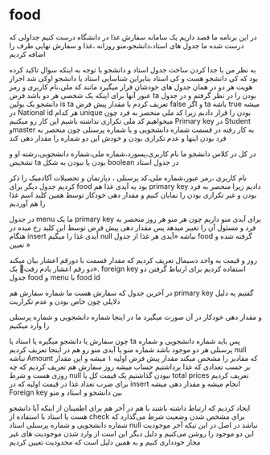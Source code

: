 # food


در این برنامه ما قصد داریم یک سامانه سفارش غذا در دانشگاه درست کنیم 
جداولی که درست شده ما جدول های استاد،دانشجو،منو روزانه ،غذا و سفارش نهایی طرف را اضافه کردیم 

به نظر من با جدا کردن ساخت جدول استاد و دانشجو با توجه به اینکه سوال تاکید کرده بود که کی دانشجو هست و کی استاد 
بنابراین شناسایی استاد یا دانشجو اوکی شد 
احراز هویت هر دو در همان جدول های خودشان قرار میگیرد مانند کد ملی،نام کاربری و رمز عبور آنها 
برای اینکه یک شخصی هر دو باشد 
فرض ta بودن را در نظر گرفتم و در جدول دانشجو 
یک بولین is ta تعریف کردم با مقدار پیش فرض false و اگر ta باشه true میشه 
در 
National id هر کدام unique بودن را قرار دادیم زیرا کد ملی منحصر به فرد 
چون میخواهیم کد ملی تکراری نداشته باشیم این کار رو میکنیم 
Primary key در 
Student وmaster
به کار رفته در قسمت شماره دانشجویی و یا شماره پرسنلی چون منحصر به فرد بودن اینها و عدم تکراری بودن و خودش این دو شماره را مقدار دهی کند 


در کل در کلاس دانشجو ما نام کاربری،پسورد،شماره ملی،شماره دانشجویی،رشته او و تشخیص ta بودن یا نبودن به شکل boolean 
در جدول استاد


نام کاربری ،رمر عبور،شماره ملی،کد پرسنلی ، دپارتمان و تحصیلات آکادمیک را ذکر کردیم جدول دیگر برای food بود 
یه آیدی غذا هم primary key دادیم زیرا منحصر به فرد بودن و غیر تکراری بودن را نمایان کنیم و مقدار دهی خودکار توسط همین کلید 
اسم غذا را هم آوردیم 


در جدول menu ما یک primary key برای آیدی منو داریم 
چون هر منو هر روز منحصر به فرد 
و مسئول آن را تغییر میدهد 
پس مقدار دهی پیش فرض توسط این کلید رخ میده در هنگام insert 
آیدی غذا را میگیم null نباشه «آیدی هر غذا از جدول food گرفته شده و تعیین »


روز و قیمت به واحد دسیمال تعریف کردیم
که مقدار قسمت با دورقم اعشار بیان میکند .«دو رقم اعشار یادم رفت🙈
یک foreign key  استفاده کردیم برای ارتباط گرفتن دو جدول food  و  menu با food id 

در آخرین جدول که سفارش هست ما شماره سفارش هم primary key گفتیم یه دلیل دلایلی چون خاص بودن و عدم تکراریت 

و مقدار دهی خودکار در آن صورت میگیرد 
ما در اینجا شماره دانشجویی و شماره پرسنلی را وارد میکنیم 

چون سفارش یا دانشجو میگیره یا استاد یا ta پس باید شماره دانشجویی و شماره پرسنلی هر دو موجود باشد 
شماره منو یا آیدی منو رو هم در اینجا تعریف کردیم null نباشه 
Amount که مقادیر را مشخص میکند مقدار پیش فرض اولیه 
۱ میشه و این مقدار بر حسب تعدادی که غذا برداشتیم حساب میشه 
روز سفارش هم تعریف کردیم که چه روزی هست و شرط null نبودن گذاشتیم یک قیمت کل یا total prices تعریف کردیم برای ضرب تعداد غذا در قیمت اولیه که در insert انجام میشه و مقدار دهی میشه 
Foreign key بین دانشجو و استاد و منو 

ایجاد کردیم که ارتباط داشته باشند با هم 
در آخر هم برای اطمینان از اینکه آیا دانشجو هست یا استاد 
با استفاده از check برای مشخص شدن وضعیت شرط می‌گذارد که  شماره دانشجویی و شماره پرسنلی استاد null نباشد 
در اصل در این تیکه آخر موجودیت این دو موجود را روشن می‌کنیم
و  دلیل دیگر این است از وارد شدن موجودیت های غیر مجاز خودداری کنیم و به همین دلیل است که محدودیت تعیین کردیم
